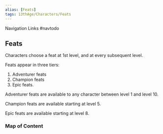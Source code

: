 ```yaml
---
alias: [Feats]
tags: 13thAge/Characters/Feats
---
```


Navigation Links
#navtodo

## Feats

Characters choose a feat at 1st level, and at every subsequent level.

Feats appear in three tiers:

1. Adventurer feats
2. Champion feats
3. Epic feats.

Adventurer feats are available to any character between level 1 and level 10.

Champion feats are available starting at level 5.

Epic feats are available starting at level 8.

### Map of Content

